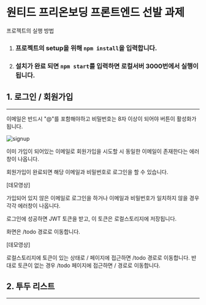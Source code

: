 # 원티드 프리온보딩 프론트엔드 선발 과제

프로젝트의 실행 방법

1. ### 프로젝트의 setup을 위해 `npm install`을 입력합니다.
2. ### 설치가 완료 되면 `npm start`를 입력하면 로컬서버 3000번에서 실행이 됩니다.

## 1. 로그인 / 회원가입

---

이메일은 반드시 "@"를 포함해야하고 비밀번호는 8자 이상이 되어야 버튼이 활성화가 됩니다.

![signup](https://user-images.githubusercontent.com/67881881/207073845-4542732f-9ba5-4ead-ab5f-663cac274568.gif)

이미 가입이 되어있는 이메일로 회원가입을 시도할 시 동일한 이메일이 존재한다는 에러창이 나옵니다.

회원가입이 완료되면 해당 이메일과 비밀번호로 로그인을 할 수 있습니다.

[데모영상]

가입되어 있지 않은 이메일로 로그인을 하거나 이메일과 비밀번호가 일치하지 않을 경우 각각 에러창이 나옵니다.

로그인에 성공하면 JWT 토큰을 받고, 이 토큰은 로컬스토리지에 저장됩니다.

화면은 /todo 경로로 이동합니다.

[데모영상]

로컬스토리지에 토큰이 있는 상태로 / 페이지에 접근하면 /todo 경로로 이동합니다.
반대로 토큰이 없는 경우 /todo 페이지에 접근하면 / 경로로 이동합니다.

## 2. 투두 리스트

---
